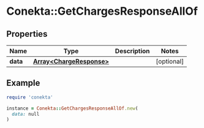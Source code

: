 # Conekta::GetChargesResponseAllOf

## Properties

| Name | Type | Description | Notes |
| ---- | ---- | ----------- | ----- |
| **data** | [**Array&lt;ChargeResponse&gt;**](ChargeResponse.md) |  | [optional] |

## Example

```ruby
require 'conekta'

instance = Conekta::GetChargesResponseAllOf.new(
  data: null
)
```


